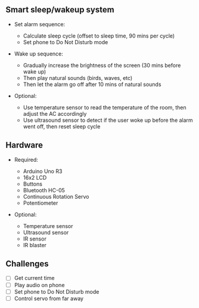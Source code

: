 ## Smart sleep/wakeup system

- Set alarm sequence:
  + Calculate sleep cycle (offset to sleep time, 90 mins per cycle)
  + Set phone to Do Not Disturb mode

- Wake up sequence:
  + Gradually increase the brightness of the screen (30 mins before wake up)
  + Then play natural sounds (birds, waves, etc)
  + Then let the alarm go off after 10 mins of natural sounds

- Optional:
  + Use temperature sensor to read the temperature of the room, then adjust the AC accordingly
  + Use ultrasound sensor to detect if the user woke up before the alarm went off, then reset sleep cycle

## Hardware

- Required:
  + Arduino Uno R3
  + 16x2 LCD
  + Buttons
  + Bluetooth HC-05
  + Continuous Rotation Servo
  + Potentiometer

- Optional:
  + Temperature sensor
  + Ultrasound sensor
  + IR sensor
  + IR blaster

## Challenges

- [ ] Get current time
- [ ] Play audio on phone
- [ ] Set phone to Do Not Disturb mode
- [ ] Control servo from far away